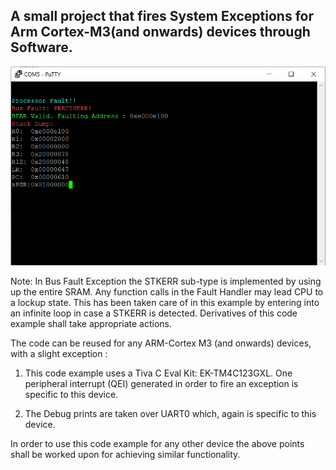 <h2> A small project that fires System Exceptions for Arm Cortex-M3(and onwards) devices through Software. </h2> 


![Terminal](https://github.com/pran005/Arm-Cortex-M-Baremetal/blob/master/Cortex_M_faults/Terminal.PNG)


Note: In Bus Fault Exception the STKERR sub-type is implemented by using up the entire SRAM. Any function calls in the Fault Handler may lead CPU to a lockup state.
      This has been taken care of in this example by entering into an infinite loop in case a STKERR is detected. Derivatives of this code example shall take appropriate actions. 
      
The code can be reused for any ARM-Cortex M3 (and onwards) devices, with a slight exception : 
  
  1. This code example uses a Tiva C Eval Kit: EK-TM4C123GXL. 
     One peripheral interrupt (QEI) generated in order to fire an exception is specific to this device. 
  
  2. The Debug prints are taken over UART0 which, again is specific to this device. 
  
In order to use this code example for any other device the above points shall be worked upon for achieving similar functionality. 

     
